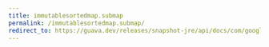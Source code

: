 ```yaml
---
title: immutablesortedmap.submap
permalink: /immutablesortedmap.submap/
redirect_to: https://guava.dev/releases/snapshot-jre/api/docs/com/google/common/collect/ImmutableSortedMap.html#subMap-K-K-
---
```

